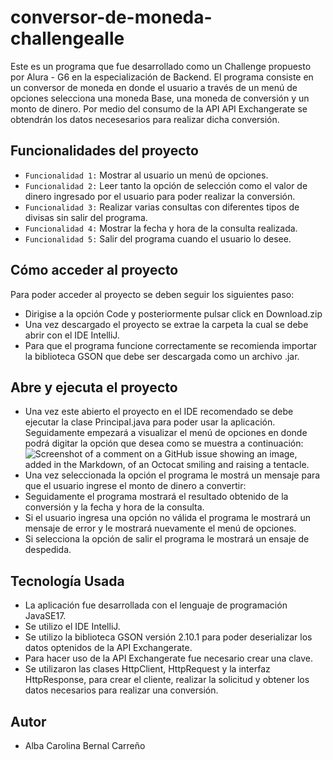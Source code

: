 # conversor-de-moneda-challengealle
Este es un programa que fue desarrollado como un Challenge propuesto por Alura - G6 en la especialización de Backend. El programa consiste en un conversor de moneda en donde el usuario a través de un menú de opciones selecciona una moneda Base, una moneda de conversión y un monto de dinero. Por medio del consumo de la API API Exchangerate se obtendrán los datos necesesarios para realizar dicha conversión.
## Funcionalidades del proyecto
- `Funcionalidad 1:` Mostrar al usuario un menú de opciones.
- `Funcionalidad 2:` Leer tanto la opción de selección como el valor de dinero ingresado por el usuario para poder realizar la conversión.
- `Funcionalidad 3:` Realizar varias consultas con diferentes tipos de divisas sin salir del programa.
- `Funcionalidad 4:` Mostrar la fecha y hora de la consulta realizada.
- `Funcionalidad 5:` Salir del programa cuando el usuario lo desee.
## Cómo acceder al proyecto
Para poder acceder al proyecto se deben seguir los siguientes paso:
- Dirigise a la opción Code y posteriormente pulsar click en Download.zip
- Una vez descargado el proyecto se extrae la carpeta la cual se debe abrir con el IDE IntelliJ.
- Para que el programa funcione correctamente se recomienda importar la biblioteca GSON que debe ser descargada como un archivo .jar.
## Abre y ejecuta el proyecto
- Una vez este abierto el proyecto en el IDE recomendado se debe ejecutar la clase Principal.java para poder usar la aplicación. Seguidamente empezará a visualizar el menú de opciones en donde podrá digitar la opción que desea como se muestra a continuación:
  ![Screenshot of a comment on a GitHub issue showing an image, added in the Markdown, of an Octocat smiling and raising a tentacle.](https://myoctocat.com/assets/images/base-octocat.svg)
- Una vez seleccionada la opción el programa le mostrá un mensaje para que el usuario ingrese el monto de dinero a convertir:
- Seguidamente el programa mostrará el resultado obtenido de la conversión y la fecha y hora de la consulta.
- Si el usuario ingresa una opción no válida el programa le mostrará un mensaje de error y le mostrará nuevamente el menú de opciones.
- Si selecciona la opción de salir el programa le mostrará un ensaje de despedida.
## Tecnología Usada
- La aplicación fue desarrollada con el lenguaje de programación JavaSE17.
- Se utilizo el IDE IntelliJ.
- Se utilizo la biblioteca GSON versión 2.10.1 para poder deserializar los datos optenidos de la API Exchangerate.
- Para hacer uso de la API Exchangerate fue necesario crear una clave.
- Se utilizaron las clases HttpClient, HttpRequest y la interfaz HttpResponse, para crear el cliente, realizar la solicitud y obtener los datos necesarios para realizar una conversión.
## Autor
- Alba Carolina Bernal Carreño
